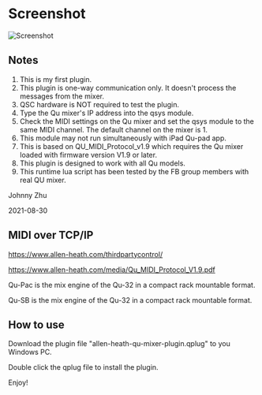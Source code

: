 # Screenshot

![Screenshot](https://bitbucket.org/JianyeZhu/allen-heath-qu-mixer-plugin/raw/97a3c5b4ef80da8cfce550843d0f1abbf813aeae/Screenshot.jpg)

## Notes

1. This is my first plugin.
2. This plugin is one-way communication only. It doesn't process the messages from the mixer.
3. QSC hardware is NOT required to test the plugin.
4. Type the Qu mixer's IP address into the qsys module.
5. Check the MIDI settings on the Qu mixer and set the qsys module to the same MIDI channel. The default channel on the mixer is 1.
6. This module may not run simultaneously with iPad Qu-pad app.
7. This is based on QU_MIDI_Protocol_v1.9 which requires the Qu mixer loaded with firmware version V1.9 or later.
8. This plugin is designed to work with all Qu models.
9. This runtime lua script has been tested by the FB group members with real QU mixer.

Johnny Zhu

2021-08-30

## MIDI over TCP/IP

<https://www.allen-heath.com/thirdpartycontrol/>

<https://www.allen-heath.com/media/Qu_MIDI_Protocol_V1.9.pdf>

Qu-Pac is the mix engine of the Qu-32 in a compact rack mountable format.

Qu-SB is the mix engine of the Qu-32 in a compact rack mountable format.


## How to use
Download the plugin file "allen-heath-qu-mixer-plugin.qplug" to you Windows PC.

Double click the qplug file to install the plugin.

Enjoy!
